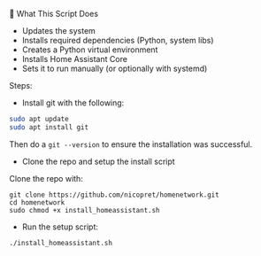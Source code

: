 🧾 What This Script Does

- Updates the system
- Installs required dependencies (Python, system libs)
- Creates a Python virtual environment
- Installs Home Assistant Core
- Sets it to run manually (or optionally with systemd)

Steps:

- Install git with the following:

``` bash
sudo apt update
sudo apt install git
```

Then do a `git --version` to ensure the installation was successful.

- Clone the repo and setup the install script

Clone the repo with: 
```
git clone https://github.com/nicopret/homenetwork.git
cd homenetwork
sudo chmod +x install_homeassistant.sh
```

- Run the setup script:

```
./install_homeassistant.sh
```
